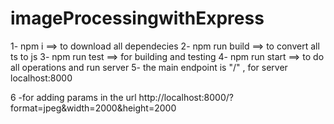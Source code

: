 # imageProcessingwithExpress
 
 1- npm i   ==>  to download all dependecies
 2- npm run build ==> to convert all ts to js
 3- npm run test ==>  for building and testing
 4- npm run start ==> to do all operations and run server
 5- the main endpoint is "/"  ,  for server localhost:8000

 6 -for adding params in the url 
     http://localhost:8000/?format=jpeg&width=2000&height=2000